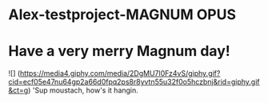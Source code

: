 # Alex-testproject-MAGNUM OPUS

<h1>Have a very merry Magnum day! </h1>

![] (https://media4.giphy.com/media/2DgMU7l0Fz4vS/giphy.gif?cid=ecf05e47nu64gp2a66d0fpq2ps8r8yvtn55u32f0o5hczbnj&rid=giphy.gif&ct=g)
'Sup moustach, how's it hangin.
